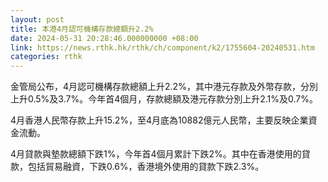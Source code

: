 ```yaml
---
layout: post
title: 本港4月認可機構存款總額升2.2%
date: 2024-05-31 20:28:46.000000000 +08:00
link: https://news.rthk.hk/rthk/ch/component/k2/1755604-20240531.htm
categories: rthk
---
```


金管局公布，4月認可機構存款總額上升2.2%，其中港元存款及外幣存款，分別上升0.5%及3.7%。今年首4個月，存款總額及港元存款分別上升2.1%及0.7%。

4月香港人民幣存款上升15.2%，至4月底為10882億元人民幣，主要反映企業資金流動。

4月貸款與墊款總額下跌1%，今年首4個月累計下跌2%。其中在香港使用的貸款，包括貿易融資，下跌0.6%，香港境外使用的貸款下跌2.3%。
